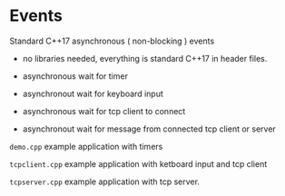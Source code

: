 # Events
Standard C++17 asynchronous ( non-blocking ) events

 - no libraries needed, everything is standard C++17 in header files.

 - asynchronous wait for timer
 - asynchronout wait for keyboard input
 - asynchronous wait for tcp client to connect
 - asynchronout wait for message from connected tcp client or server

`demo.cpp` example application with timers

`tcpclient.cpp` example application with ketboard input and tcp client

`tcpserver.cpp` example application with tcp server.
